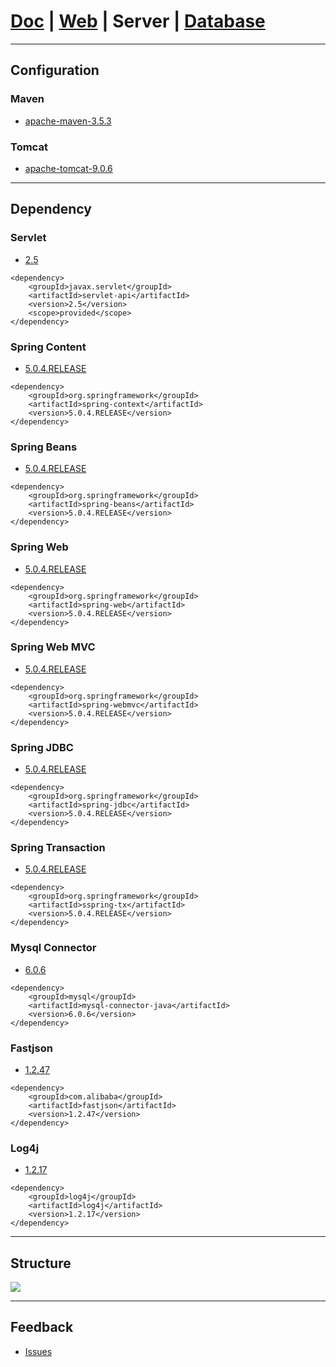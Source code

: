 # [Doc](https://github.com/FlymeStudio/FlymeStudio-Doc/blob/master/README.md) | [Web](https://github.com/FlymeStudio/FlymeStudio-Web/blob/master/README.md) | Server | [Database](https://github.com/FlymeStudio/FlymeStudio-Database/blob/master/README.md)

---
## Configuration

### Maven
- [apache-maven-3.5.3](https://maven.apache.org/download.cgi)

### Tomcat
- [apache-tomcat-9.0.6](https://tomcat.apache.org/download-90.cgi)

---
## Dependency

### Servlet
- [2.5](http://www.mvnrepository.com/artifact/javax.servlet/servlet-api/2.5)

```
<dependency>
    <groupId>javax.servlet</groupId>
    <artifactId>servlet-api</artifactId>
    <version>2.5</version>
    <scope>provided</scope>
</dependency>
```

### Spring Content
- [5.0.4.RELEASE](http://www.mvnrepository.com/artifact/org.springframework/spring-context/5.0.4.RELEASE)

```
<dependency>
    <groupId>org.springframework</groupId>
    <artifactId>spring-context</artifactId>
    <version>5.0.4.RELEASE</version>
</dependency>
```

### Spring Beans
- [5.0.4.RELEASE](http://www.mvnrepository.com/artifact/org.springframework/spring-beans/5.0.4.RELEASE)

```
<dependency>
    <groupId>org.springframework</groupId>
    <artifactId>spring-beans</artifactId>
    <version>5.0.4.RELEASE</version>
</dependency>
```

### Spring Web
- [5.0.4.RELEASE](http://www.mvnrepository.com/artifact/org.springframework/spring-web/5.0.4.RELEASE)

```
<dependency>
    <groupId>org.springframework</groupId>
    <artifactId>spring-web</artifactId>
    <version>5.0.4.RELEASE</version>
</dependency>
```

### Spring Web MVC
- [5.0.4.RELEASE](http://www.mvnrepository.com/artifact/org.springframework/spring-webmvc/5.0.4.RELEASE)

```
<dependency>
    <groupId>org.springframework</groupId>
    <artifactId>spring-webmvc</artifactId>
    <version>5.0.4.RELEASE</version>
</dependency>
```

### Spring JDBC
- [5.0.4.RELEASE](http://www.mvnrepository.com/artifact/org.springframework/spring-jdbc/5.0.4.RELEASE)

```
<dependency>
    <groupId>org.springframework</groupId>
    <artifactId>spring-jdbc</artifactId>
    <version>5.0.4.RELEASE</version>
</dependency>
```

### Spring Transaction
- [5.0.4.RELEASE](http://www.mvnrepository.com/artifact/org.springframework/spring-tx)

```
<dependency>
    <groupId>org.springframework</groupId>
    <artifactId>sspring-tx</artifactId>
    <version>5.0.4.RELEASE</version>
</dependency>
```

### Mysql Connector
- [6.0.6](http://www.mvnrepository.com/artifact/mysql/mysql-connector-java/6.0.6)

```
<dependency>
    <groupId>mysql</groupId>
    <artifactId>mysql-connector-java</artifactId>
    <version>6.0.6</version>
</dependency>
```

### Fastjson
- [1.2.47](http://mvnrepository.com/artifact/com.alibaba/fastjson/1.2.47)

```
<dependency>
    <groupId>com.alibaba</groupId>
    <artifactId>fastjson</artifactId>
    <version>1.2.47</version>
</dependency>
```

### Log4j
- [1.2.17](http://mvnrepository.com/artifact/log4j/log4j/1.2.17)

```
<dependency>
    <groupId>log4j</groupId>
    <artifactId>log4j</artifactId>
    <version>1.2.17</version>
</dependency>
```

---
## Structure

![](structure.png)

---
## Feedback
- [Issues](https://github.com/FlymeStudio/FlymeStudio-Server/issues)
